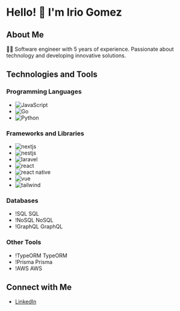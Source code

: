 # Hello! 👋 I'm Irio Gomez

## About Me
👨‍💻 Software engineer with 5 years of experience. Passionate about technology and developing innovative solutions.

## Technologies and Tools
### Programming Languages
- ![JavaScript](https://img.shields.io/badge/-JavaScript-F7DF1E?style=flat&logo=JavaScript&logoColor=black)
- ![Go](https://img.shields.io/badge/-Go-00ADD8?style=flat&logo=Go&logoColor=white)
- ![Python](https://img.shields.io/badge/-Python-3776AB?style=flat&logo=Python&logoColor=white) 

### Frameworks and Libraries
- ![nextjs](https://img.shields.io/badge/-Next.js-fff?style=flat&logo=Next.js&logoColor=000) 
- ![nestjs](https://img.shields.io/badge/-NestJS-E0234E?style=flat&logo=NestJS&logoColor=white)
- ![laravel]()
- ![react](https://img.shields.io/badge/-React.js-61DAFB?style=flat&logo=React&logoColor=white)
- ![react native](https://img.shields.io/badge/-React_Native-61DAFB?style=flat&logo=React&logoColor=white)
- ![vue](https://img.shields.io/badge/-Vue.js-4FC08D?style=flat&logo=Vue.js&logoColor=white)
- ![tailwind](https://img.shields.io/badge/-Tailwind_CSS-06B6D4?style=flat&logo=Tailwind%20CSS&logoColor=white)

### Databases
- !SQL SQL
- !NoSQL NoSQL
- !GraphQL GraphQL

### Other Tools
- !TypeORM TypeORM
- !Prisma Prisma
- !AWS AWS

## Connect with Me
- [LinkedIn](https://www.linkedin.com/in/iriogomez/)
